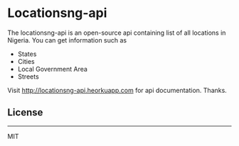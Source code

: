 # Locationsng-api 

The locationsng-api is an open-source api containing list of all locations in Nigeria. You can get information such as 
- States 
- Cities 
- Local Government Area 
- Streets 

Visit http://locationsng-api.heorkuapp.com for api documentation. 
Thanks.

## License 
---
MIT 

